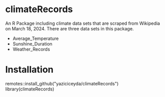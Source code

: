 # climateRecords
An R Package including climate data sets that are scraped from Wikipedia on March 18, 2024. There are three data sets in this package.

* Average_Temperature
* Sunshine_Duration
* Weather_Records

# Installation

remotes::install_github("yaziciceyda/climateRecords")
library(climateRecords)
